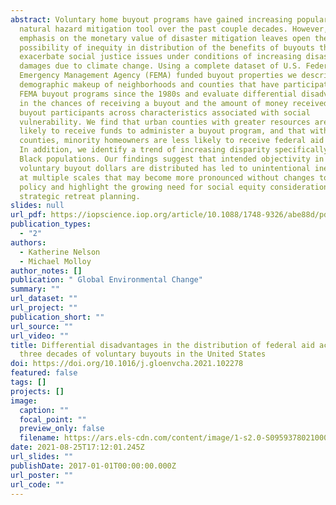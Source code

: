 ```yaml
---
abstract: Voluntary home buyout programs have gained increasing popularity as a
  natural hazard mitigation tool over the past couple decades. However, a strong
  emphasis on the monetary value of disaster mitigation leaves open the
  possibility of inequity in distribution of the benefits of buyouts that may
  exacerbate social justice issues under conditions of increasing disaster
  damages due to climate change. Using a complete dataset of U.S. Federal
  Emergency Management Agency (FEMA) funded buyout properties we describe the
  demographic makeup of neighborhoods and counties that have participated in
  FEMA buyout programs since the 1980s and evaluate differential disadvantages
  in the chances of receiving a buyout and the amount of money received by
  buyout participants across characteristics associated with social
  vulnerability. We find that urban counties with greater resources are more
  likely to receive funds to administer a buyout program, and that within these
  counties, minority homeowners are less likely to receive federal aid dollars.
  In addition, we identify a trend of increasing disparity specifically for
  Black populations. Our findings suggest that intended objectivity in how
  voluntary buyout dollars are distributed has led to unintentional inequities
  at multiple scales that may become more pronounced without changes to existing
  policy and highlight the growing need for social equity consideration in
  strategic retreat planning.
slides: null
url_pdf: https://iopscience.iop.org/article/10.1088/1748-9326/abe88d/pdf
publication_types:
  - "2"
authors:
  - Katherine Nelson
  - Michael Molloy
author_notes: []
publication: " Global Environmental Change"
summary: ""
url_dataset: ""
url_project: ""
publication_short: ""
url_source: ""
url_video: ""
title: Differential disadvantages in the distribution of federal aid across
  three decades of voluntary buyouts in the United States
doi: https://doi.org/10.1016/j.gloenvcha.2021.102278
featured: false
tags: []
projects: []
image:
  caption: ""
  focal_point: ""
  preview_only: false
  filename: https://ars.els-cdn.com/content/image/1-s2.0-S0959378021000571-gr5.jpg
date: 2021-08-25T17:12:01.245Z
url_slides: ""
publishDate: 2017-01-01T00:00:00.000Z
url_poster: ""
url_code: ""
---
```

